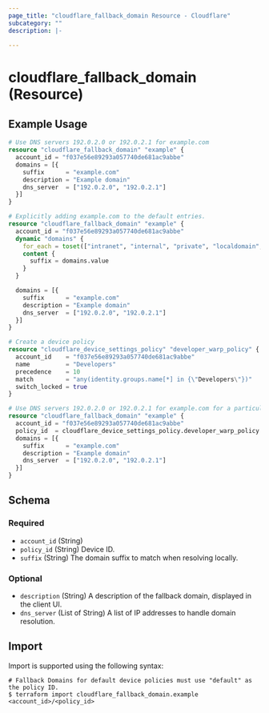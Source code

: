 ```yaml
---
page_title: "cloudflare_fallback_domain Resource - Cloudflare"
subcategory: ""
description: |-
  
---
```


# cloudflare_fallback_domain (Resource)



## Example Usage

```terraform
# Use DNS servers 192.0.2.0 or 192.0.2.1 for example.com
resource "cloudflare_fallback_domain" "example" {
  account_id = "f037e56e89293a057740de681ac9abbe"
  domains = [{
    suffix      = "example.com"
    description = "Example domain"
    dns_server  = ["192.0.2.0", "192.0.2.1"]
  }]
}

# Explicitly adding example.com to the default entries.
resource "cloudflare_fallback_domain" "example" {
  account_id = "f037e56e89293a057740de681ac9abbe"
  dynamic "domains" {
    for_each = toset(["intranet", "internal", "private", "localdomain", "domain", "lan", "home", "host", "corp", "local", "localhost", "home.arpa", "invalid", "test"])
    content {
      suffix = domains.value
    }
  }

  domains = [{
    suffix      = "example.com"
    description = "Example domain"
    dns_server  = ["192.0.2.0", "192.0.2.1"]
  }]
}

# Create a device policy
resource "cloudflare_device_settings_policy" "developer_warp_policy" {
  account_id    = "f037e56e89293a057740de681ac9abbe"
  name          = "Developers"
  precedence    = 10
  match         = "any(identity.groups.name[*] in {\"Developers\"})"
  switch_locked = true
}

# Use DNS servers 192.0.2.0 or 192.0.2.1 for example.com for a particular device policy
resource "cloudflare_fallback_domain" "example" {
  account_id = "f037e56e89293a057740de681ac9abbe"
  policy_id  = cloudflare_device_settings_policy.developer_warp_policy.id
  domains = [{
    suffix      = "example.com"
    description = "Example domain"
    dns_server  = ["192.0.2.0", "192.0.2.1"]
  }]
}
```
<!-- schema generated by tfplugindocs -->
## Schema

### Required

- `account_id` (String)
- `policy_id` (String) Device ID.
- `suffix` (String) The domain suffix to match when resolving locally.

### Optional

- `description` (String) A description of the fallback domain, displayed in the client UI.
- `dns_server` (List of String) A list of IP addresses to handle domain resolution.

## Import

Import is supported using the following syntax:

```shell
# Fallback Domains for default device policies must use "default" as the policy ID.
$ terraform import cloudflare_fallback_domain.example <account_id>/<policy_id>
```
